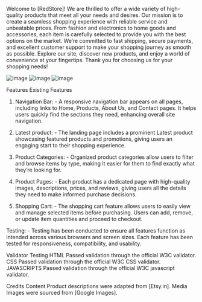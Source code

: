 Welcome to [RedStore]! We are thrilled to offer a wide variety of high-quality products that meet all your needs and desires. Our mission is to create a seamless shopping experience with reliable service and unbeatable prices. From fashion and electronics to home goods and accessories, each item is carefully selected to provide you with the best options on the market. We’re committed to fast shipping, secure payments, and excellent customer support to make your shopping journey as smooth as possible. Explore our site, discover new products, and enjoy a world of convenience at your fingertips. Thank you for choosing us for your shopping needs!


![image](https://github.com/user-attachments/assets/1318b3f8-b588-4d93-9885-c3fc89302771)
![image](https://github.com/user-attachments/assets/713320c9-0549-4490-aeb3-8e0d389a9a73)
![image](https://github.com/user-attachments/assets/a2381957-90b8-4a2a-839e-fbb5c28b7d10)



Features
Existing Features
1. Navigation Bar: -
A responsive navigation bar appears on all pages, including links to Home, Products, About Us, and Contact pages. It helps users quickly find the sections they need, enhancing overall site navigation.

2. Latest product: -
The landing page includes a prominent Latest product showcasing featured products and promotions, giving users an engaging start to their shopping experience.

3. Product Categories: -
Organized product categories allow users to filter and browse items by type, making it easier for them to find exactly what they’re looking for.

4. Product Pages: -
Each product has a dedicated page with high-quality images, descriptions, prices, and reviews, giving users all the details they need to make informed purchase decisions.

5. Shopping Cart: -
The shopping cart feature allows users to easily view and manage selected items before purchasing. Users can add, remove, or update item quantities and proceed to checkout.

Testing: -
Testing has been conducted to ensure all features function as intended across various browsers and screen sizes. Each feature has been tested for responsiveness, compatibility, and usability.

Validator Testing
HTML
Passed validation through the official W3C validator.
CSS
Passed validation through the official W3C CSS validator.
JAVASCRIPTS
Passed validation through the official W3C javascript validator.

Credits
Content
Product descriptions were adapted from [Etsy.in].
Media
Images were sourced from [Google Images].



